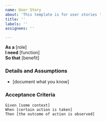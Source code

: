 ```yaml
---
name: User Story
about: 'This template is for user stories '
title: ''
labels: ''
assignees: ''

---
```


 **As a** [role]  
 **I need** [function]  
 **So that** [benefit] 
   
 ### Details and Assumptions
 * [document what you know]
   
 ### Acceptance Criteria  
   
 ```gherkin
 Given [some context]
 When [certain action is taken]
 Then [the outcome of action is observed]
 ```
